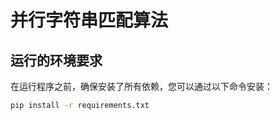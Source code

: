 # 并行字符串匹配算法

## 运行的环境要求

在运行程序之前，确保安装了所有依赖，您可以通过以下命令安装：

```bash
pip install -r requirements.txt




